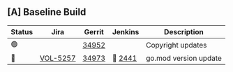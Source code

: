 [A] Baseline Build
------------------

| Status | Jira | Gerrit | Jenkins | Description |
| ------ | ---- | ------ | ------- | ----------- |
| :green_circle: | | [34952](https://gerrit.opencord.org/c/voltha-openolt-adapter/+/34952) | | Copyright updates |
| :hammer: | [VOL-5257](https://jira.opencord.org/browse/VOL-5257) | [34973](https://gerrit.opencord.org/c/voltha-openolt-adapter/+/34973) | :red_circle: [2441](https://jenkins.opencord.org/job/verify_voltha-openolt-adapter_unit-test-lint/2441) | go.mod version update | 